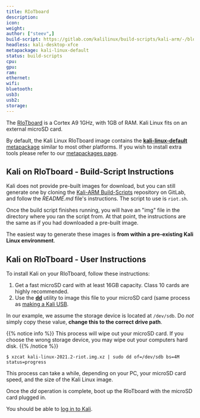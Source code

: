 ```yaml
---
title: RIoTboard
description:
icon:
weight:
author: ["steev",]
build-script: https://gitlab.com/kalilinux/build-scripts/kali-arm/-/blob/master/riot.sh
headless: kali-desktop-xfce
metapackage: kali-linux-default
status: build-scripts
cpu:
gpu:
ram:
ethernet:
wifi:
bluetooth:
usb3:
usb2:
storage:
---
```


The [RIoTboard](http://riotboard.org/) is a Cortex A9 1GHz, with 1GB of RAM. Kali Linux fits on an external microSD card.

By default, the Kali Linux RIoTboard image contains the [**kali-linux-default** metapackage](/docs/general-use/metapackages/) similar to most other platforms. If you wish to install extra tools please refer to our [metapackages page](/docs/general-use/metapackages/).

## Kali on RIoTboard - Build-Script Instructions

Kali does not provide pre-built images for download, but you can still generate one by cloning the [Kali-ARM Build-Scripts](https://gitlab.com/kalilinux/build-scripts/kali-arm) repository on GitLab, and follow the _README.md_ file's instructions. The script to use is `riot.sh`.

Once the build script finishes running, you will have an "img" file in the directory where you ran the script from. At that point, the instructions are the same as if you had downloaded a pre-built image.

The easiest way to generate these images is **from within a pre-existing Kali Linux environment**.

## Kali on RIoTboard - User Instructions

To install Kali on your RIoTboard, follow these instructions:

1. Get a fast microSD card with at least 16GB capacity. Class 10 cards are highly recommended.
2. Use the **[dd](https://packages.debian.org/testing/dd)** utility to image this file to your microSD card (same process as [making a Kali USB](/docs/usb/live-usb-install-with-windows/).

In our example, we assume the storage device is located at `/dev/sdb`. Do _not_ simply copy these value, **change this to the correct drive path**.

{{% notice info %}}
This process will wipe out your microSD card. If you choose the wrong storage device, you may wipe out your computers hard disk.
{{% /notice %}}

```console
$ xzcat kali-linux-2021.2-riot.img.xz | sudo dd of=/dev/sdb bs=4M status=progress
```

This process can take a while, depending on your PC, your microSD card speed, and the size of the Kali Linux image.

Once the _dd_ operation is complete, boot up the RIoTboard with the microSD card plugged in.

You should be able to [log in to Kali](/docs/introduction/default-credentials/).
